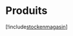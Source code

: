 # Produits

[!include[stockenmagasin](produits.stockenmagasin.autogen.md)]































































